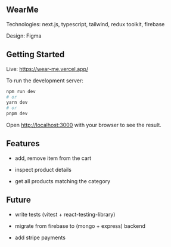 ## WearMe

Technologies: next.js, typescript, tailwind, redux toolkit, firebase

Design: Figma

## Getting Started

Live: https://wear-me.vercel.app/

To run the development server:

```bash
npm run dev
# or
yarn dev
# or
pnpm dev
```

Open [http://localhost:3000](http://localhost:3000) with your browser to see the result.

## Features

  - add, remove item from the cart
  
  - inspect product details
  
  - get all products matching the category
  
## Future

  - write tests (vitest + react-testing-library)
  
  - migrate from firebase to (mongo + express) backend

  - add stripe payments

